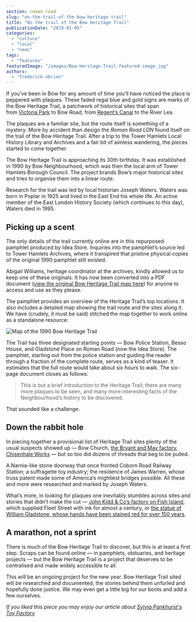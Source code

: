 ```yaml
---
section: roman-road
slug: "on-the-trail-of-the-bow-heritage-trail"
title: "On the trail of the Bow Heritage Trail"
publicationDate: "2019-01-05"
categories: 
  - "culture"
  - "local"
  - "news"
tags: 
  - "features"
featuredImage: "/images/Bow-Heritage-Trail-featured-image.jpg"
authors: 
  - "frederick-obrien"
---
```


If you’ve been in Bow for any amount of time you’ll have noticed the place is peppered with plaques. These faded regal blue and gold signs are marks of the Bow Heritage Trail, a patchwork of historical sites that span from [Victoria Park](https://romanroadlondon.com/victoria-park-east-london-bow/) to Bow Road, from [Regent’s Canal](https://romanroadlondon.com/regents-canal-what-to-see-do-guide/) to the River Lea.

The plaques are a familiar site, but the route itself is something of a mystery. More by accident than design the _Roman Road LDN_ found itself on the trail of the Bow Heritage Trail. After a trip to the Tower Hamlets Local History Library and Archives and a fair bit of aimless wandering, the pieces started to come together.

The Bow Heritage Trail is approaching its 30th birthday. It was established in 1990 by Bow Neighbourhood, which was then the local arm of Tower Hamlets Borough Council. The project brands Bow’s major historical sites and tries to organise them into a linear route.

Research for the trail was led by local historian Joseph Waters. Waters was born in Poplar in 1925 and lived in the East End his whole life. An active member of the East London History Society (which continues to this day), Waters died in 1995.

## Picking up a scent

The only details of the trail currently online are in this repurposed pamphlet produced by Idea Store. Inquiries into the pamphlet’s source led to Tower Hamlets Archives, where it transpired that pristine physical copies of the original 1990 pamphlet still existed.

Abigail Williams, heritage coordinator at the archives, kindly allowed us to keep one of these originals. It has now been converted into a PDF document ([view the original Bow Heritage Trail map here](https://romanroadlondon.com/wp-content/uploads/2019/01/Bow-Heritage-Trail-Flyer.pdf)) for anyone to access and use as they please.

The pamphlet provides an overview of the Heritage Trail’s top locations. It also includes a detailed map showing the trail route and the sites along it. We have (crudely, it must be said) stitched the map together to work online as a standalone resource:

![Map of the 1990 Bow Heritage Trail](/images/Bow-Heritage-Trail-full-map-1024x1024.jpg)

The Trail has three designated starting points — Bow Police Station, Besso House, and Gladstone Place on Roman Road (now the Idea Store). The pamphlet, starting out from the police station and guiding the reader through a fraction of the complete route, serves as a kind of teaser. It estimates that the full route would take about six hours to walk. The six-page document closes as follows:

> This is but a brief introduction to the Heritage Trail; there are many more plaques to be seen, and many more interesting facts of the Neighbourhood’s history to be discovered.

That sounded like a challenge.

## Down the rabbit hole

In piecing together a provisional list of Heritage Trail sites plenty of the usual suspects showed up — Bow Church, [the Bryant and May factory](https://romanroadlondon.com/bow-quarter-interiors-anton-rodriguez/), [Chisenhale Works](https://romanroadlondon.com/chisenhale-art-place-bow/) — but so too did dozens of threads that beg to be pulled.

A Narnia-like stone doorway that once fronted Coborn Road Railway Station; a suffragette toy industry; the residence of James Warren, whose truss patent made some of America’s mightiest bridges possible. All these and more were researched and marked by Joseph Waters.

What’s more, in looking for plaques one inevitably stumbles across sites and stories that didn’t make the cut — [John Kidd & Co’s factory on Fish Island](https://romanroadlondon.com/kidd-and-co-ink-works-fish-island/), which supplied Fleet Street with ink for almost a century, or [the statue of William Gladstone, whose hands have been stained red for over 150 years](https://romanroadlondon.com/red-hands-william-gladstone-statue/).  

## A marathon, not a sprint

There is much of the Bow Heritage Trail to discover, but this is at least a first step. Scraps can be found online — in pamphlets, obituaries, and heritage projects — but the Bow Heritage Trail is a project that deserves to be centralised and made widely accessible to all.

This will be an ongoing project for the new year. Bow Heritage Trail sited will be researched and documented, the stories behind them unfurled and hopefully done justice. We may even get a little big for our boots and add a few ourselves.

_If you liked this piece you may enjoy our article about [Sylvia Pankhurst's Toy Factory](https://romanroadlondon.com/sylvia-pankhursts-east-london-toy-factory/)_
